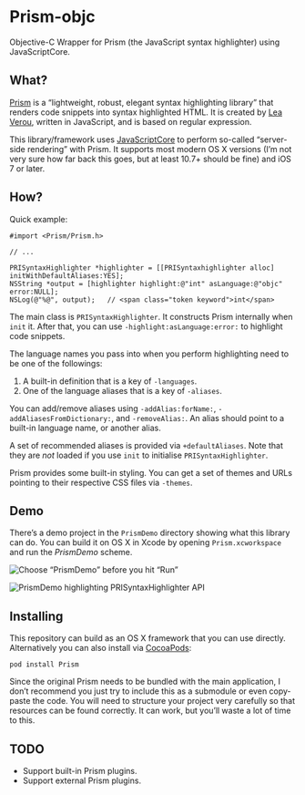 # Prism-objc

Objective-C Wrapper for Prism (the JavaScript syntax highlighter) using JavaScriptCore.

## What?

[Prism] is a “lightweight, robust, elegant syntax highlighting library” that renders code snippets into syntax highlighted HTML. It is created by [Lea Verou], written in JavaScript, and is based on regular expression.

This library/framework uses [JavaScriptCore] to perform so-called “server-side rendering” with Prism. It supports most modern OS X versions (I’m not very sure how far back this goes, but at least 10.7+ should be fine) and iOS 7 or later.

## How?

Quick example:

```obj-c
#import <Prism/Prism.h>

// ...

PRISyntaxHighlighter *highlighter = [[PRISyntaxhighlighter alloc] initWithDefaultAliases:YES];
NSString *output = [highlighter highlight:@"int" asLanguage:@"objc" error:NULL];
NSLog(@"%@", output);   // <span class="token keyword">int</span>
```

The main class is `PRISyntaxHighlighter`. It constructs Prism internally when `init` it. After that, you can use `-highlight:asLanguage:error:` to highlight code snippets.

The language names you pass into when you perform highlighting need to be one of the followings:

1. A built-in definition that is a key of `-languages`.
2. One of the language aliases that is a key of `-aliases`.

You can add/remove aliases using `-addAlias:forName:`, `-addAliasesFromDictionary:`, and `-removeAlias:`. An alias should point to a built-in language name, or another alias.

A set of recommended aliases is provided via `+defaultAliases`. Note that they are *not* loaded if you use `init` to initialise `PRISyntaxHighlighter`.

Prism provides some built-in styling. You can get a set of themes and URLs pointing to their respective CSS files via `-themes`.

## Demo

There’s a demo project in the `PrismDemo` directory showing what this library can do. You can build it on OS X in Xcode by opening `Prism.xcworkspace` and run the *PrismDemo* scheme.

![Choose “PrismDemo” before you hit “Run”](http://d.pr/i/1gBPZ+)

![PrismDemo highlighting PRISyntaxHighlighter API](http://d.pr/i/15v8Z+)

## Installing

This repository can build as an OS X framework that you can use directly. Alternatively you can also install via [CocoaPods]:

    pod install Prism

Since the original Prism needs to be bundled with the main application, I don’t recommend you just try to include this as a submodule or even copy-paste the code. You will need to structure your project very carefully so that resources can be found correctly. It can work, but you’ll waste a lot of time to this.

## TODO

* Support built-in Prism plugins.
* Support external Prism plugins.


[Prism]: http://prismjs.com/
[Lea Verou]: http://lea.verou.me/
[JavaScriptCore]: https://www.webkit.org/projects/javascript/
[CocoaPods]: http://cocoapods.org/
